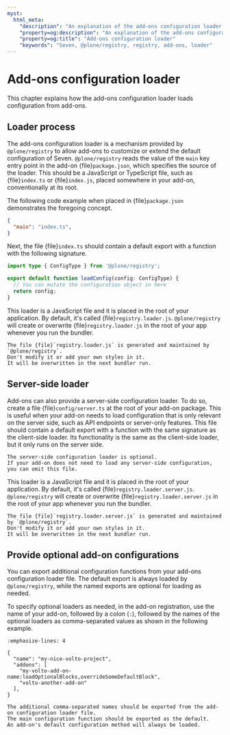 ```yaml
---
myst:
  html_meta:
    "description": "An explanation of the add-ons configuration loader in @plone/registry"
    "property=og:description": "An explanation of the add-ons configuration loader in @plone/registry"
    "property=og:title": "Add-ons configuration loader"
    "keywords": "Seven, @plone/registry, registry, add-ons, loader"
---
```


# Add-ons configuration loader

This chapter explains how the add-ons configuration loader loads configuration from add-ons.


## Loader process

The add-ons configuration loader is a mechanism provided by `@plone/registry` to allow add-ons to customize or extend the default configuration of Seven.
`@plone/registry` reads the value of the `main` key entry point in the add-on {file}`package.json`, which specifies the source of the loader.
This should be a JavaScript or TypeScript file, such as {file}`index.ts` or {file}`index.js`, placed somewhere in your add-on, conventionally at its root.

The following code example when placed in {file}`package.json` demonstrates the foregoing concept.

```json
{
  "main": "index.ts",
}
```

Next, the file {file}`index.ts` should contain a default export with a function with the following signature.

```ts
import type { ConfigType } from '@plone/registry';

export default function loadConfig(config: ConfigType) {
  // You can mutate the configuration object in here
  return config;
}
```

This loader is a JavaScript file and it is placed in the root of your application.
By default, it's called {file}`registry.loader.js`.
`@plone/registry` will create or overwrite {file}`registry.loader.js` in the root of your app whenever you run the bundler.

```{important}
The file {file}`registry.loader.js` is generated and maintained by `@plone/registry`.
Don't modify it or add your own styles in it.
It will be overwritten in the next bundler run.
```

## Server-side loader

Add-ons can also provide a server-side configuration loader.
To do so, create a file {file}`config/server.ts` at the root of your add-on package.
This is useful when your add-on needs to load configuration that is only relevant on the server side, such as API endpoints or server-only features.
This file should contain a default export with a function with the same signature as the client-side loader.
Its functionality is the same as the client-side loader, but it only runs on the server side.

```{note}
The server-side configuration loader is optional.
If your add-on does not need to load any server-side configuration, you can omit this file.
```

This loader is a JavaScript file and it is placed in the root of your application.
By default, it's called {file}`registry.loader.server.js`.
`@plone/registry` will create or overwrite {file}`registry.loader.server.js` in the root of your app whenever you run the bundler.

```{important}
The file {file}`registry.loader.server.js` is generated and maintained by `@plone/registry`.
Don't modify it or add your own styles in it.
It will be overwritten in the next bundler run.
```

## Provide optional add-on configurations

You can export additional configuration functions from your add-ons configuration loader file.
The default export is always loaded by `@plone/registry`, while the named exports are optional for loading as needed.

To specify optional loaders as needed, in the add-on registration, use the name of your add-on, followed by a colon (`:`), followed by the names of the optional loaders as comma-separated values as shown in the following example.

```{code-block} json
:emphasize-lines: 4

{
  "name": "my-nice-volto-project",
  "addons": [
    "my-volto-add-on-name:loadOptionalBlocks,overrideSomeDefaultBlock",
    "volto-another-add-on"
  ],
}
```

```{note}
The additional comma-separated names should be exported from the add-on configuration loader file.
The main configuration function should be exported as the default.
An add-on's default configuration method will always be loaded.
```
